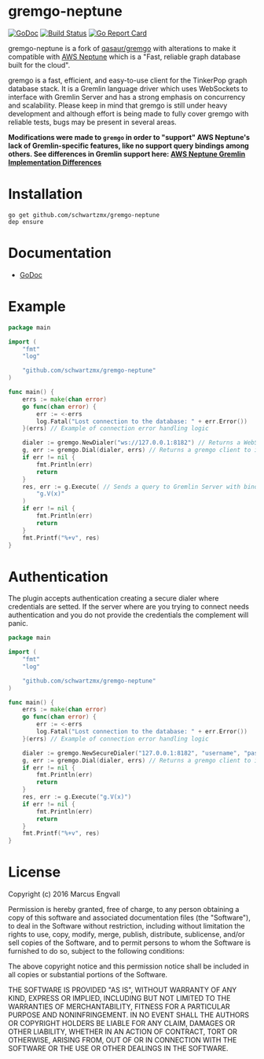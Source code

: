 # gremgo-neptune

[![GoDoc](http://img.shields.io/badge/godoc-reference-blue.svg)](http://godoc.org/github.com/schwartzmx/gremgo-neptune) [![Build Status](https://travis-ci.org/schwartzmx/gremgo-neptune.svg?branch=master)](https://travis-ci.org/schwartzmx/gremgo-neptune) [![Go Report Card](https://goreportcard.com/badge/github.com/schwartzmx/gremgo-neptune)](https://goreportcard.com/report/github.com/schwartzmx/gremgo-neptune)

gremgo-neptune is a fork of [qasaur/gremgo](https://github.com/qasaur/gremgo) with alterations to make it compatible with [AWS Neptune](https://aws.amazon.com/neptune/) which is a "Fast, reliable graph database built for the cloud".

gremgo is a fast, efficient, and easy-to-use client for the TinkerPop graph database stack. It is a Gremlin language driver which uses WebSockets to interface with Gremlin Server and has a strong emphasis on concurrency and scalability. Please keep in mind that gremgo is still under heavy development and although effort is being made to fully cover gremgo with reliable tests, bugs may be present in several areas.

**Modifications were made to `gremgo` in order to "support" AWS Neptune's lack of Gremlin-specific features,  like no support query bindings among others. See differences in Gremlin support here: [AWS Neptune Gremlin Implementation Differences](https://docs.aws.amazon.com/neptune/latest/userguide/access-graph-gremlin-differences.html)**

Installation
==========
```
go get github.com/schwartzmx/gremgo-neptune
dep ensure
```

Documentation
==========

* [GoDoc](https://godoc.org/github.com/schwartzmx/gremgo-neptune)

Example
==========
```go
package main

import (
	"fmt"
	"log"

	"github.com/schwartzmx/gremgo-neptune"
)

func main() {
	errs := make(chan error)
	go func(chan error) {
		err := <-errs
		log.Fatal("Lost connection to the database: " + err.Error())
	}(errs) // Example of connection error handling logic

	dialer := gremgo.NewDialer("ws://127.0.0.1:8182") // Returns a WebSocket dialer to connect to Gremlin Server
	g, err := gremgo.Dial(dialer, errs) // Returns a gremgo client to interact with
	if err != nil {
		fmt.Println(err)
    	return
	}
	res, err := g.Execute( // Sends a query to Gremlin Server with bindings
		"g.V(x)"
	)
	if err != nil {
		fmt.Println(err)
    	return
	}
	fmt.Printf("%+v", res)
}
```

Authentication
==========
The plugin accepts authentication creating a secure dialer where credentials are setted.
If the server where are you trying to connect needs authentication and you do not provide the 
credentials the complement will panic.

```go
package main

import (
	"fmt"
	"log"

	"github.com/schwartzmx/gremgo-neptune"
)

func main() {
	errs := make(chan error)
	go func(chan error) {
		err := <-errs
		log.Fatal("Lost connection to the database: " + err.Error())
	}(errs) // Example of connection error handling logic

	dialer := gremgo.NewSecureDialer("127.0.0.1:8182", "username", "password") // Returns a WebSocket dialer to connect to Gremlin Server
	g, err := gremgo.Dial(dialer, errs) // Returns a gremgo client to interact with
	if err != nil {
		fmt.Println(err)
    	return
	}
	res, err := g.Execute("g.V(x)")
	if err != nil {
		fmt.Println(err)
    	return
	}
	fmt.Printf("%+v", res)
}
```

License
==========

Copyright (c) 2016 Marcus Engvall

Permission is hereby granted, free of charge, to any person obtaining a copy of this software and associated documentation files (the "Software"), to deal in the Software without restriction, including without limitation the rights to use, copy, modify, merge, publish, distribute, sublicense, and/or sell copies of the Software, and to permit persons to whom the Software is furnished to do so, subject to the following conditions:

The above copyright notice and this permission notice shall be included in all copies or substantial portions of the Software.

THE SOFTWARE IS PROVIDED "AS IS", WITHOUT WARRANTY OF ANY KIND, EXPRESS OR IMPLIED, INCLUDING BUT NOT LIMITED TO THE WARRANTIES OF MERCHANTABILITY, FITNESS FOR A PARTICULAR PURPOSE AND NONINFRINGEMENT. IN NO EVENT SHALL THE AUTHORS OR COPYRIGHT HOLDERS BE LIABLE FOR ANY CLAIM, DAMAGES OR OTHER LIABILITY, WHETHER IN AN ACTION OF CONTRACT, TORT OR OTHERWISE, ARISING FROM, OUT OF OR IN CONNECTION WITH THE SOFTWARE OR THE USE OR OTHER DEALINGS IN THE SOFTWARE.
